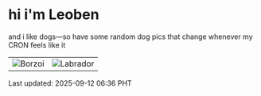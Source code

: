 # hi i'm Leoben

and i like dogs—so have some random dog pics that change whenever my CRON feels like it

|  |  |
|--------|----------|
| ![Borzoi](https://random-dog-vercel.vercel.app/api/random-borzoi?v=1757630199) | ![Labrador](https://random-dog-vercel.vercel.app/api/random-labrador?v=1757630199) |

Last updated: 2025-09-12 06:36 PHT
